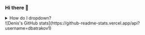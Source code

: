 ### Hi there 👋
<details>
<summary>How do I dropdown?</summary>
<br>
This is how you dropdown.
</details>
![Denis's GitHub stats](https://github-readme-stats.vercel.app/api?username=dbatrakov1)

<!--
**dbatrakov1/dbatrakov1** is a ✨ _special_ ✨ repository because its `README.md` (this file) appears on your GitHub profile.

Here are some ideas to get you started:

- 🔭 I’m currently working on ...
- 🌱 I’m currently learning ...
- 👯 I’m looking to collaborate on ...
- 🤔 I’m looking for help with ...
- 💬 Ask me about ...
- 📫 How to reach me: ...
- 😄 Pronouns: ...
- ⚡ Fun fact: ...
-->
